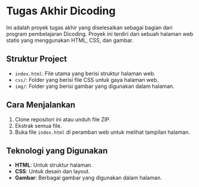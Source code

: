 # Tugas Akhir Dicoding

Ini adalah proyek tugas akhir yang diselesaikan sebagai bagian dari program pembelajaran Dicoding. Proyek ini terdiri dari sebuah halaman web statis yang menggunakan HTML, CSS, dan gambar.

## Struktur Project

- `index.html`: File utama yang berisi struktur halaman web.
- `css/`: Folder yang berisi file CSS untuk gaya halaman web.
- `img/`: Folder yang berisi gambar yang digunakan dalam halaman.

## Cara Menjalankan

1. Clone repositori ini atau unduh file ZIP.
2. Ekstrak semua file.
3. Buka file `index.html` di peramban web untuk melihat tampilan halaman.

## Teknologi yang Digunakan

- **HTML**: Untuk struktur halaman.
- **CSS**: Untuk desain dan layout.
- **Gambar**: Berbagai gambar yang digunakan dalam halaman.
